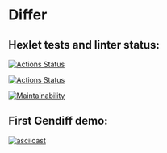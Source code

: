 # Differ

## Hexlet tests and linter status:


[![Actions Status](https://github.com/paulvino/java-project-71/workflows/hexlet-check/badge.svg)](https://github.com/paulvino/java-project-71/actions)

[![Actions Status](https://github.com/paulvino/java-project-71/actions/workflows/main.yml/badge.svg)](https://github.com/paulvino/java-project-71/actions/workflows/main.yml)

[![Maintainability](https://api.codeclimate.com/v1/badges/995f2c889eff35789c4e/maintainability)](https://codeclimate.com/github/paulvino/java-project-71/maintainability)

## First Gendiff demo:

[![asciicast](https://asciinema.org/a/44DFAGo9DtrMM0SGEdaCkHuAj.svg)](https://asciinema.org/a/44DFAGo9DtrMM0SGEdaCkHuAj)
